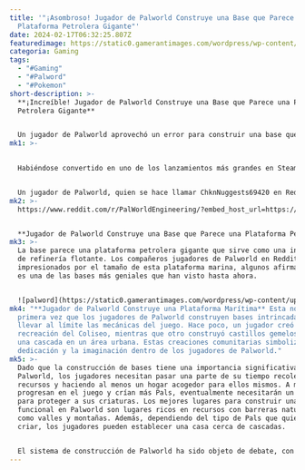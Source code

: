 ```yaml
---
title: '"¡Asombroso! Jugador de Palworld Construye una Base que Parece una
  Plataforma Petrolera Gigante"'
date: 2024-02-17T06:32:25.807Z
featuredimage: https://static0.gamerantimages.com/wordpress/wp-content/uploads/2024/02/43258021631_dfa99859cd_b-1.jpg?q=50&fit=contain&w=1140&h=&dpr=1.5
categoria: Gaming
tags:
  - "#Gaming"
  - "#Palword"
  - "#Pokemon"
short-description: >-
  **¡Increíble! Jugador de Palworld Construye una Base que Parece una Plataforma
  Petrolera Gigante**


  Un jugador de Palworld aprovechó un error para construir una base que parece una plataforma petrolera en el agua. Palworld tiene lugar en un mundo masivo habitado por criaturas similares a animales, Pals, que pueden ser criadas y utilizadas para combate y exploración. Presenta diversas actividades, incluida la construcción de bases y la exploración de mazmorras, que pueden mantener a los jugadores comprometidos durante mucho tiempo.
mk1: >-
  

  Habiéndose convertido en uno de los lanzamientos más grandes en Steam y Xbox, Palworld recibió críticas entusiastas por su mezcla de supervivencia y simulación de vida. A pesar de la controversia sobre su similitud con los juegos de Pokémon, el número promedio de jugadores activos de Palworld ronda los 500,000, lo cual es mucho más alto de lo esperado. Parece que la emoción alrededor del exitoso indie de Pocket Pair no disminuirá pronto.


  Un jugador de Palworld, quien se hace llamar ChknNuggests69420 en Reddit, ha utilizado un error para establecer su base sobre el agua. Según la descripción, si los jugadores tienen una base submarina, pueden usarla para construir una base funcional. Sin embargo, es obligatorio colocar escaleras dentro de los pilares porque son uno de los dos objetos de construcción que cruzan la superficie del agua. Curiosamente, los jugadores pueden colocar palboxes en el agua y usarlos para viajar rápido. Una cosa a tener en cuenta es que incluso si esas cajas están bajo el agua, los Pals aparecen al nivel del mar.
mk2: >-
  https://www.reddit.com/r/PalWorldEngineering/?embed_host_url=https://gamerant.com/palworld-player-base-oil-rig-build-glitch/


  **Jugador de Palworld Construye una Base que Parece una Plataforma Petrolera Gigante**
mk3: >-
  La base parece una plataforma petrolera gigante que sirve como una instalación
  de refinería flotante. Los compañeros jugadores de Palworld en Reddit quedaron
  impresionados por el tamaño de esta plataforma marina, algunos afirmando que
  es una de las bases más geniales que han visto hasta ahora.


  ![palword](https://static0.gamerantimages.com/wordpress/wp-content/uploads/2024/02/palworld_49cf75.jpg?q=50&fit=crop&w=1500&dpr=1.5 "palword")
mk4: "**Jugador de Palworld Construye una Plataforma Marítima** Esta no es la
  primera vez que los jugadores de Palworld construyen bases intrincadas al
  llevar al límite las mecánicas del juego. Hace poco, un jugador creó una
  recreación del Coliseo, mientras que otro construyó castillos gemelos sobre
  una cascada en un área urbana. Estas creaciones comunitarias simbolizan la
  dedicación y la imaginación dentro de los jugadores de Palworld."
mk5: >-
  Dado que la construcción de bases tiene una importancia significativa en
  Palworld, los jugadores necesitan pasar una parte de su tiempo recolectando
  recursos y haciendo al menos un hogar acogedor para ellos mismos. A medida que
  progresan en el juego y crían más Pals, eventualmente necesitarán un lugar
  para proteger a sus criaturas. Los mejores lugares para construir una base
  funcional en Palworld son lugares ricos en recursos con barreras naturales,
  como valles y montañas. Además, dependiendo del tipo de Pals que quieran
  criar, los jugadores pueden establecer una casa cerca de cascadas.


  El sistema de construcción de Palworld ha sido objeto de debate, con muchos expresando su preocupación por la falta de algunas características de calidad de vida, incluida la capacidad de mover muebles. Aparte de una herramienta que se puede usar para mejorar la base, los jugadores esperan la adición de más elementos de construcción como paredes de vidrio. Quizás un modo creativo con todas las características necesarias sería excelente para aquellos que quieran construir estructuras intrincadas sin limitaciones.
---
```

